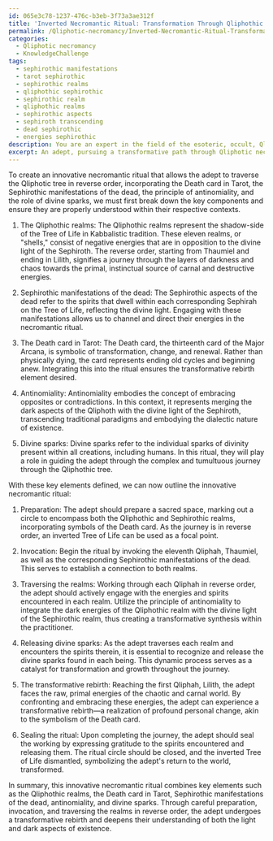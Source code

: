 ```yaml
---
id: 065e3c78-1237-476c-b3eb-3f73a3ae312f
title: 'Inverted Necromantic Ritual: Transformation Through Qliphothic Realms'
permalink: /Qliphotic-necromancy/Inverted-Necromantic-Ritual-Transformation-Through-Qliphothic-Realms/
categories:
  - Qliphotic necromancy
  - KnowledgeChallenge
tags:
  - sephirothic manifestations
  - tarot sephirothic
  - sephirothic realms
  - qliphothic sephirothic
  - sephirothic realm
  - qliphothic realms
  - sephirothic aspects
  - sephiroth transcending
  - dead sephirothic
  - energies sephirothic
description: You are an expert in the field of the esoteric, occult, Qliphotic necromancy and Education. You are a writer of tests, challenges, books and deep knowledge on Qliphotic necromancy for initiates and students to gain deep insights and understanding from. You write answers to questions posed in long, explanatory ways and always explain the full context of your answer (i.e., related concepts, formulas, examples, or history), as well as the step-by-step thinking process you take to answer the challenges. Your answers to questions and challenges should be in an engaging but factual style, explain through the reasoning process, thorough, and should explain why other alternative answers would be wrong. Summarize the key themes, ideas, and conclusions at the end.
excerpt: An adept, pursuing a transformative path through Qliphotic necromancy, uncovers an ancient tome detailing the eleven Qliphothic realms and their correspondence with necromantic energies. By synthesizing these arcane elements and applying knowledge of the Death card in Tarot, create an innovative necromantic ritual to traverse the Qliphotic tree in reverse order - starting from the first Qliphah, Thaumiel, to the last Qliphah, Lilith. How would you integrate the Sephirothic manifestations of the dead, the principle of antinomiality, and the role of divine sparks into this dynamic working, ultimately establishing a transformative rebirth for the practitioner upon completion?
---
```

To create an innovative necromantic ritual that allows the adept to traverse the Qliphotic tree in reverse order, incorporating the Death card in Tarot, the Sephirothic manifestations of the dead, the principle of antinomiality, and the role of divine sparks, we must first break down the key components and ensure they are properly understood within their respective contexts.

1. The Qliphothic realms:
The Qliphothic realms represent the shadow-side of the Tree of Life in Kabbalistic tradition. These eleven realms, or "shells," consist of negative energies that are in opposition to the divine light of the Sephiroth. The reverse order, starting from Thaumiel and ending in Lilith, signifies a journey through the layers of darkness and chaos towards the primal, instinctual source of carnal and destructive energies.

2. Sephirothic manifestations of the dead:
The Sephirothic aspects of the dead refer to the spirits that dwell within each corresponding Sephirah on the Tree of Life, reflecting the divine light. Engaging with these manifestations allows us to channel and direct their energies in the necromantic ritual.

3. The Death card in Tarot:
The Death card, the thirteenth card of the Major Arcana, is symbolic of transformation, change, and renewal. Rather than physically dying, the card represents ending old cycles and beginning anew. Integrating this into the ritual ensures the transformative rebirth element desired.

4. Antinomiality:
Antinomiality embodies the concept of embracing opposites or contradictions. In this context, it represents merging the dark aspects of the Qliphoth with the divine light of the Sephiroth, transcending traditional paradigms and embodying the dialectic nature of existence.

5. Divine sparks:
Divine sparks refer to the individual sparks of divinity present within all creations, including humans. In this ritual, they will play a role in guiding the adept through the complex and tumultuous journey through the Qliphothic tree.

With these key elements defined, we can now outline the innovative necromantic ritual:

1. Preparation:
The adept should prepare a sacred space, marking out a circle to encompass both the Qliphothic and Sephirothic realms, incorporating symbols of the Death card. As the journey is in reverse order, an inverted Tree of Life can be used as a focal point.

2. Invocation:
Begin the ritual by invoking the eleventh Qliphah, Thaumiel, as well as the corresponding Sephirothic manifestations of the dead. This serves to establish a connection to both realms.

3. Traversing the realms:
Working through each Qliphah in reverse order, the adept should actively engage with the energies and spirits encountered in each realm. Utilize the principle of antinomiality to integrate the dark energies of the Qliphothic realm with the divine light of the Sephirothic realm, thus creating a transformative synthesis within the practitioner.

4. Releasing divine sparks:
As the adept traverses each realm and encounters the spirits therein, it is essential to recognize and release the divine sparks found in each being. This dynamic process serves as a catalyst for transformation and growth throughout the journey.

5. The transformative rebirth:
Reaching the first Qliphah, Lilith, the adept faces the raw, primal energies of the chaotic and carnal world. By confronting and embracing these energies, the adept can experience a transformative rebirth—a realization of profound personal change, akin to the symbolism of the Death card.

6. Sealing the ritual:
Upon completing the journey, the adept should seal the working by expressing gratitude to the spirits encountered and releasing them. The ritual circle should be closed, and the inverted Tree of Life dismantled, symbolizing the adept's return to the world, transformed.

In summary, this innovative necromantic ritual combines key elements such as the Qliphothic realms, the Death card in Tarot, Sephirothic manifestations of the dead, antinomiality, and divine sparks. Through careful preparation, invocation, and traversing the realms in reverse order, the adept undergoes a transformative rebirth and deepens their understanding of both the light and dark aspects of existence.

